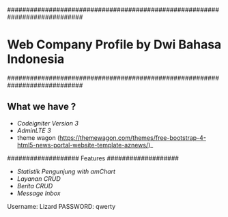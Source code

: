 ############################################################################

# Web Company Profile by Dwi Bahasa Indonesia

############################################################################

## What we have ?

- _Codeigniter Version 3_
- _AdminLTE 3_
- theme wagon (https://themewagon.com/themes/free-bootstrap-4-html5-news-portal-website-template-aznews/)\_

###################
Features
###################

- _Statistik Pengunjung with amChart_
- _Layanan CRUD_
- _Berita CRUD_
- _Message Inbox_

Username: Lizard
PASSWORD: qwerty
